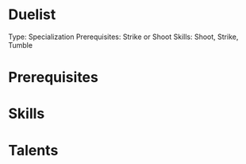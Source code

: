 # Duelist

Type: Specialization
Prerequisites: Strike or Shoot
Skills: Shoot, Strike, Tumble

# Prerequisites

# Skills

# Talents